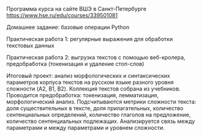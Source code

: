 Программа курса на сайте ВШЭ в Санкт-Петербурге https://www.hse.ru/edu/courses/339501081

Домашнее задание: базовые операции Python

Практическая работа 1: регулярные выражения для обработки текстовых данных

Практическая работа 2: выгрузка текстов с помощью веб-кролера, предобработка (токенизация и удаление стоп-слов)

Итоговый проект: анализ морфологических и синтаксических параметров корпуса текстов на русском языке разного уровня сложности (A2, B1, B2). Коллекция текстов собрана из учебников. Проводится предобработка: токенизация, лемматизация, морфологический анализ. Подсчитываются метрики сложности текста: доля существительных в тексте, доля прилагательных, количество сентенциальных определений, количество глаголов на предложение, количество сентенциальных подлежащих. Анализируется связь между параметрами и между параметрами и уровнем сложности.
